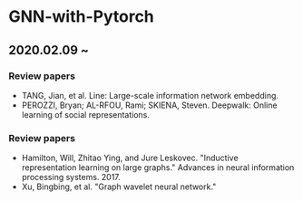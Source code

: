 # GNN-with-Pytorch
2020.02.09 ~
---
### Review papers
- TANG, Jian, et al. Line: Large-scale information network embedding. 
- PEROZZI, Bryan; AL-RFOU, Rami; SKIENA, Steven. Deepwalk: Online learning of social representations. 

### Review papers
- Hamilton, Will, Zhitao Ying, and Jure Leskovec. "Inductive representation learning on large graphs." Advances in neural information processing systems. 2017.
- Xu, Bingbing, et al. "Graph wavelet neural network."